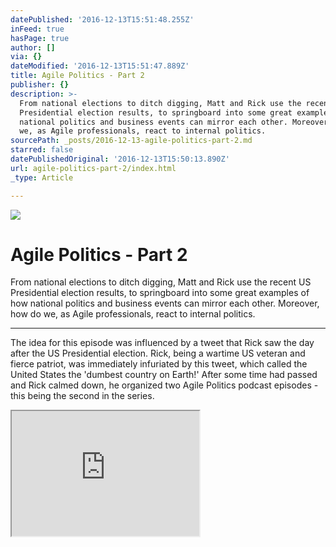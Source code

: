 ```yaml
---
datePublished: '2016-12-13T15:51:48.255Z'
inFeed: true
hasPage: true
author: []
via: {}
dateModified: '2016-12-13T15:51:47.889Z'
title: Agile Politics - Part 2
publisher: {}
description: >-
  From national elections to ditch digging, Matt and Rick use the recent US
  Presidential election results, to springboard into some great examples of how
  national politics and business events can mirror each other. Moreover, how do
  we, as Agile professionals, react to internal politics.
sourcePath: _posts/2016-12-13-agile-politics-part-2.md
starred: false
datePublishedOriginal: '2016-12-13T15:50:13.890Z'
url: agile-politics-part-2/index.html
_type: Article

---
```

![](https://the-grid-user-content.s3-us-west-2.amazonaws.com/d550fdac-6bee-4b5f-914a-5ce111438a91.jpg)

# Agile Politics - Part 2

From national elections to ditch digging, Matt and Rick use the recent US Presidential election results, to springboard into some great examples of how national politics and business events can mirror each other. Moreover, how do we, as Agile professionals, react to internal politics.

---

The idea for this episode was influenced by a tweet that Rick saw the day after the US Presidential election. Rick, being a wartime US veteran and fierce patriot, was immediately infuriated by this tweet, which called the United States the 'dumbest country on Earth!' After some time had passed and Rick calmed down, he organized two Agile Politics podcast episodes - this being the second in the series.

<iframe src="https://the-grid.github.io/ed-userhtml/?g=eJxlkM1uAjEMhF8lyh28Qi0VFcuroPwY1sKxV0lW2-3TN4EbvY3ns8Yjn-mWXUJT6sY4Wq85Yv42ooLWlBxGCzDVxJ-7md2Gec_kyyb7oAkweYyAMxWNCBTh4zSchsMXTEj3qcJhGGClWCc4NlUnTAilOokuR3BLbTd-Kog2tCQvjhg2LE_Sj3UyZ2R1sUvRq4stjEqfImUMlVTAu_BYe6LoLrgwIdS8IFjzajHaVsOaZ4_RHrsuISszyX20otYYx6zrbWFuAFHMiv5B9d1N-vtu6b-d8uZczvB68OUPzTiDYA" height="200" style=""></iframe>